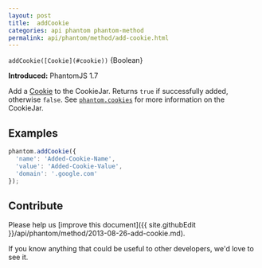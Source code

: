 ```yaml
---
layout: post
title:  addCookie
categories: api phantom phantom-method
permalink: api/phantom/method/add-cookie.html
---
```


`addCookie([Cookie](#cookie))` {Boolean}

**Introduced:** PhantomJS 1.7

Add a [Cookie](#cookie) to the CookieJar.  Returns `true` if successfully added, otherwise `false`. See [`phantom.cookies`](#phantom-cookies) for more information on the CookieJar.

## Examples

```javascript
phantom.addCookie({
  'name': 'Added-Cookie-Name',
  'value': 'Added-Cookie-Value',
  'domain': '.google.com'
});
```

## Contribute

Please help us [improve this document]({{ site.githubEdit }}/api/phantom/method/2013-08-26-add-cookie.md).

If you know anything that could be useful to other developers, we'd love to see it.


